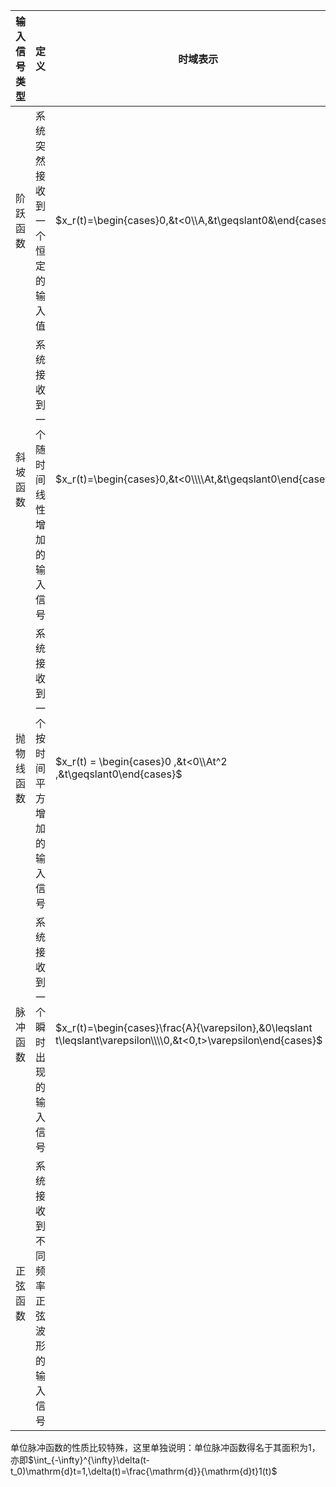 
| 输入信号类型 | 定义                  | 时域表示                                                                                                             | 拉普拉斯变换表达式                                                                                  |     |
| ------ | ------------------- | ---------------------------------------------------------------------------------------------------------------- | ------------------------------------------------------------------------------------------ | --- |
| 阶跃函数   | 系统突然接收到一个恒定的输入值     | $x_r(t)=\begin{cases}0,&t<0\\A,&t\geqslant0&\end{cases}$                                                         | $X_\mathrm{r}(s)=\mathcal{L}[1(t)]=\frac1s$                                                |     |
| 斜坡函数   | 系统接收到一个随时间线性增加的输入信号 | $x_r(t)=\begin{cases}0,&t<0\\\\At,&t\geqslant0\end{cases}$                                                       | $X_{_r}(s)=\mathcal{L}[At]=\frac{A}{s^2}$                                                  |     |
| 抛物线函数  | 系统接收到一个按时间平方增加的输入信号 | $x_r(t) = \begin{cases}0 ,&t<0\\At^2 ,&t\geqslant0\end{cases}$                                                   | $X_r(s)=\mathcal{L}[At^2]=\frac{2A}{s^3}$(A=$\frac{1}{2}$为单位抛物线函数)                         |     |
| 脉冲函数   | 系统接收到一个瞬时出现的输入信号    | $x_r(t)=\begin{cases}\frac{A}{\varepsilon},&0\leqslant t\leqslant\varepsilon\\\\0,&t<0,t>\varepsilon\end{cases}$ | $X_{\mathrm{r}}(s) = \mathcal{L}\bigg[\lim_{\epsilon\to0} \frac{A}{\varepsilon}\bigg] = A$ |     |
| 正弦函数   | 系统接收到不同频率正弦波形的输入信号  |                                                                                                                  |                                                                                            |     |

单位脉冲函数的性质比较特殊，这里单独说明：单位脉冲函数得名于其面积为1，亦即$\int_{-\infty}^{\infty}\delta(t-t_0)\mathrm{d}t=1,\delta(t)=\frac{\mathrm{d}}{\mathrm{d}t}1(t)$

